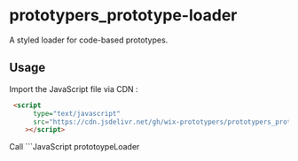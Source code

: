 # prototypers_prototype-loader

A styled loader for code-based prototypes.
## Usage
Import the JavaScript file via CDN :
```HTML
 <script
      type="text/javascript"
      src="https://cdn.jsdelivr.net/gh/wix-prototypers/prototypers_prototype-loader-preview@latest/loader.js"
    ></script>
```
Call ```JavaScript
prototoypeLoader
```
